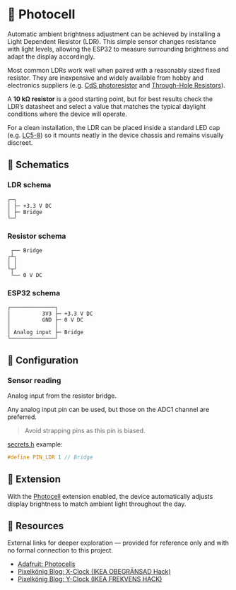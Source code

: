 # 🔆 Photocell

Automatic ambient brightness adjustment can be achieved by installing a Light Dependent Resistor (LDR). This simple sensor changes resistance with light levels, allowing the ESP32 to measure surrounding brightness and adapt the display accordingly.

Most common LDRs work well when paired with a reasonably sized fixed resistor. They are inexpensive and widely available from hobby and electronics suppliers (e.g. [CdS photoresistor](https://www.adafruit.com/product/161) and [Through-Hole Resistors](https://www.adafruit.com/product/2892)).

A **10 kΩ resistor** is a good starting point, but for best results check the LDR’s datasheet and select a value that matches the typical daylight conditions where the device will operate.

For a clean installation, the LDR can be placed inside a standard LED cap (e.g. [LC5-8](https://www.toby.co.uk/led-and-light-pipes/led-mounts-and-spacers/lc3-and-lc5-valcon-3mm-and-5mm-led-lens-caps/)) so it mounts neatly in the device chassis and remains visually discreet.

## 📌 Schematics

### LDR schema

```text
┌─┐
│ ├─ +3.3 V DC
│ ├─ Bridge
└─┘
```

### Resistor schema

```text
 ┌── Bridge
┌┴┐
│ │
└┬┘
 └── 0 V DC
```

### ESP32 schema

```text
┌──────────────┐
│          3V3 ├─ +3.3 V DC
│          GND ├─ 0 V DC
│              │
│ Analog input ├─ Bridge
└──────────────┘
```

## 🔧 Configuration

### Sensor reading

Analog input from the resistor bridge.

Any analog input pin can be used, but those on the ADC1 channel are preferred.

> Avoid strapping pins as this pin is biased.

[secrets.h](https://github.com/VIPnytt/Frekvens/blob/main/firmware/include/config/secrets.h) example:

```h
#define PIN_LDR 1 // Bridge
```

## 🧩 Extension

With the [Photocell](https://github.com/VIPnytt/Frekvens/wiki/Extensions#-photocell) extension enabled, the device automatically adjusts display brightness to match ambient light throughout the day.

## 🔗 Resources

External links for deeper exploration — provided for reference only and with no formal connection to this project.

- [Adafruit: Photocells](https://learn.adafruit.com/photocells?view=all)
- [Pixelkönig Blog: X-Clock (IKEA OBEGRÄNSAD Hack)](http://blog.digital-image.de/2023/05/31/x-clock/)
- [Pixelkönig Blog: Y-Clock (IKEA FREKVENS HACK)](http://blog.digital-image.de/2023/08/17/y-clock/)
